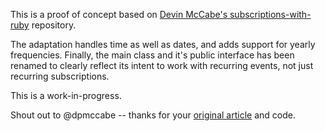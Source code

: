 This is a proof of concept based on [Devin McCabe's subscriptions-with-ruby](https://github.com/dpmccabe/subscriptions-with-ruby) repository.

The adaptation handles time as well as dates, and adds support for yearly frequencies. Finally, the main class and it's public interface has been renamed to clearly reflect its intent to work with recurring events, not just recurring subscriptions.

This is a work-in-progress.

Shout out to @dpmccabe -- thanks for your [original article](http://dmcca.be/2014/01/09/recurring-subscriptions-with-ruby-rspec-and-modular-arithmetic.html) and code.
